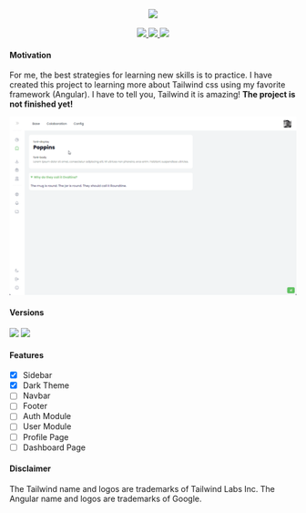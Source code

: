 <p align="center">
    <img src="src/assets/preview/logo.png" width="150">
</p>

<p align="center">
    <a href="https://github.com/luciano-work/angular-tailwind/stargazers">
        <img height= "24" src="https://img.shields.io/github/stars/luciano-work/angular-tailwind?colorA=1e1e28&colorB=c9cbff&style=for-the-badge">
    </a>
    <a href="https://github.com/luciano-work/angular-tailwind/issues">
        <img height= "24" src="https://img.shields.io/github/issues/luciano-work/angular-tailwind?colorA=1e1e28&colorB=f7be95&style=for-the-badge">
    </a>
    <a href="https://github.com/luciano-work/angular-tailwind/contributors">
        <img height= "24" src="https://img.shields.io/github/contributors/luciano-work/angular-tailwind?colorA=1e1e28&colorB=b1e1a6&style=for-the-badge">
    </a>
</p>

#### Motivation

For me, the best strategies for learning new skills is to practice. 
I have created this project to learning more about Tailwind css using my favorite framework (Angular). I have to tell you, Tailwind it is amazing!
<b>The project is not finished yet!</b>

<p>
  <img alt="Preview" src="src/assets/preview/demo.gif">
</p>

#### Versions
<a href="https://angular.io"><img height= "24" src= "https://img.shields.io/badge/Angular 13-DD0031?style=for-the-badge&logo=angular&logoColor=white"></a> <a href="https://tailwindcss.com"><img height= "24" src= "https://img.shields.io/badge/tailwind 3-%2338B2AC.svg?style=for-the-badge&logo=tailwind-css&logoColor=white"></a>

#### Features
  * [X] Sidebar
  * [x] Dark Theme
  * [ ] Navbar
  * [ ] Footer
  * [ ] Auth Module
  * [ ] User Module
  * [ ] Profile Page
  * [ ] Dashboard Page

#### Disclaimer
The Tailwind name and logos are trademarks of Tailwind Labs Inc.
The Angular name and logos are trademarks of Google.